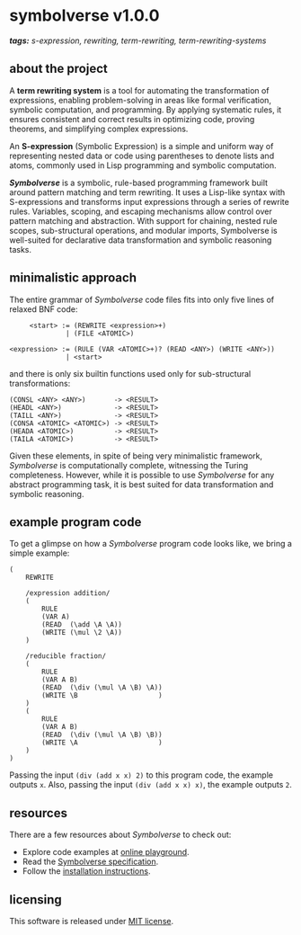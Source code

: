 # symbolverse v1.0.0

_**tags:** s-expression, rewriting, term-rewriting, term-rewriting-systems_

## about the project

A **term rewriting system** is a tool for automating the transformation of expressions, enabling problem-solving in areas like formal verification, symbolic computation, and programming. By applying systematic rules, it ensures consistent and correct results in optimizing code, proving theorems, and simplifying complex expressions.

An **S-expression** (Symbolic Expression) is a simple and uniform way of representing nested data or code using parentheses to denote lists and atoms, commonly used in Lisp programming and symbolic computation.

_**Symbolverse**_ is a symbolic, rule-based programming framework built around pattern matching and term rewriting. It uses a Lisp-like syntax with S-expressions and transforms input expressions through a series of rewrite rules. Variables, scoping, and escaping mechanisms allow control over pattern matching and abstraction. With support for chaining, nested rule scopes, sub-structural operations, and modular imports, Symbolverse is well-suited for declarative data transformation and symbolic reasoning tasks.

## minimalistic approach

The entire grammar of *Symbolverse* code files fits into only five lines of relaxed BNF code:

```
     <start> := (REWRITE <expression>+)
              | (FILE <ATOMIC>)

<expression> := (RULE (VAR <ATOMIC>+)? (READ <ANY>) (WRITE <ANY>))
              | <start>
```

and there is only six builtin functions used only for sub-structural transformations:

```
(CONSL <ANY> <ANY>)       -> <RESULT>
(HEADL <ANY>)             -> <RESULT>
(TAILL <ANY>)             -> <RESULT>
(CONSA <ATOMIC> <ATOMIC>) -> <RESULT>
(HEADA <ATOMIC>)          -> <RESULT>
(TAILA <ATOMIC>)          -> <RESULT>
```

Given these elements, in spite of being very minimalistic framework, *Symbolverse* is computationally complete, witnessing the Turing completeness. However, while it is possible to use *Symbolverse* for any abstract programming task, it is best suited for data transformation and symbolic reasoning.

## example program code

To get a glimpse on how a *Symbolverse* program code looks like, we bring a simple example:

```
(
    REWRITE
    
    /expression addition/
    (
        RULE
        (VAR A)
        (READ  (\add \A \A))
        (WRITE (\mul \2 \A))
    )
    
    /reducible fraction/
    (
        RULE
        (VAR A B)
        (READ  (\div (\mul \A \B) \A))
        (WRITE \B                    )
    )
    (
        RULE
        (VAR A B)
        (READ  (\div (\mul \A \B) \B))
        (WRITE \A                    )
    )
)
```

Passing the input `(div (add x x) 2)` to this program code, the example outputs `x`. Also, passing the input `(div (add x x) x)`, the example outputs `2`.

## resources

There are a few resources about *Symbolverse* to check out:

- Explore code examples at [online playground](https://tearflake.github.io/symbolverse/playground/).
- Read the [Symbolverse specification](https://tearflake.github.io/symbolverse/docs/symbolverse).
- Follow the [installation instructions](https://tearflake.github.io/symbolverse/docs/installation).

## licensing

This software is released under [MIT license](LICENSE).

